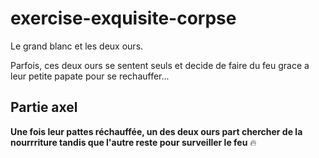 # exercise-exquisite-corpse
Le grand blanc et les deux ours.

Parfois, ces deux ours se sentent seuls et decide de faire du feu grace a leur petite papate pour se rechauffer...

## Partie axel
**Une fois leur pattes réchauffée, un des deux ours part chercher de la nourrriture tandis que l'autre reste pour surveiller le feu** :fire: